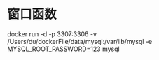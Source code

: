 窗口函数
===

docker run -d -p 3307:3306 -v /Users/du/dockerFile/data/mysql:/var/lib/mysql -e MYSQL_ROOT_PASSWORD=123 mysql
